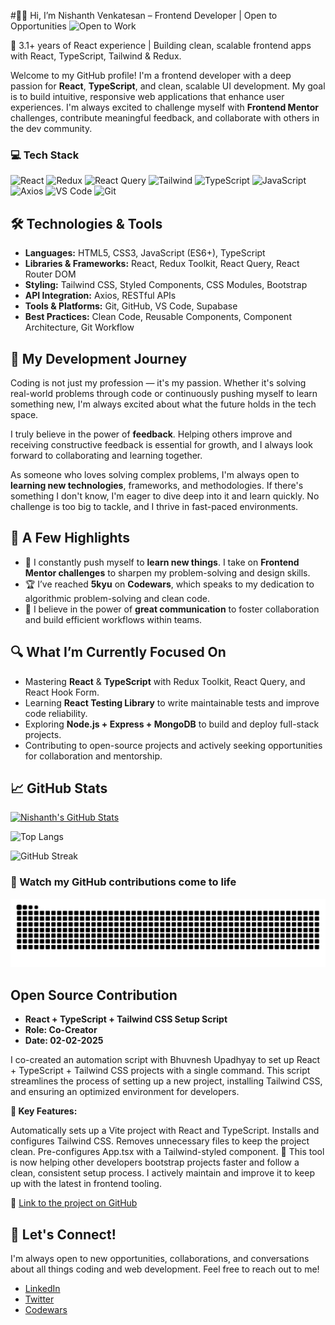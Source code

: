 #👨‍💻 Hi, I’m Nishanth Venkatesan – Frontend Developer | Open to Opportunities
![Open to Work](https://img.shields.io/badge/Open%20to-Frontend%20Developer%20roles-brightgreen?style=for-the-badge)


🚀 3.1+ years of React experience | Building clean, scalable frontend apps with React, TypeScript, Tailwind & Redux.

Welcome to my GitHub profile! I'm a frontend developer with a deep passion for **React**, **TypeScript**, and clean, scalable UI development. My goal is to build intuitive, responsive web applications that enhance user experiences. I'm always excited to challenge myself with **Frontend Mentor** challenges, contribute meaningful feedback, and collaborate with others in the dev community. 

### 💻 Tech Stack

![React](https://img.shields.io/badge/-React-61DAFB?logo=react&logoColor=white&style=for-the-badge)
![Redux](https://img.shields.io/badge/-Redux-764ABC?logo=redux&logoColor=white&style=for-the-badge)
![React Query](https://img.shields.io/badge/-React%20Query-FF4154?logo=reactquery&logoColor=white&style=for-the-badge)
![Tailwind](https://img.shields.io/badge/-Tailwind-38B2AC?logo=tailwindcss&logoColor=white&style=for-the-badge)
![TypeScript](https://img.shields.io/badge/-TypeScript-3178C6?logo=typescript&logoColor=white&style=for-the-badge)
![JavaScript](https://img.shields.io/badge/-JavaScript-F7DF1E?logo=javascript&logoColor=black&style=for-the-badge)
![Axios](https://img.shields.io/badge/-Axios-5A29E4?logo=axios&logoColor=white&style=for-the-badge)
![VS Code](https://img.shields.io/badge/-VS%20Code-007ACC?logo=visualstudiocode&logoColor=white&style=for-the-badge)
![Git](https://img.shields.io/badge/-Git-F05032?logo=git&logoColor=white&style=for-the-badge)



## 🛠️ Technologies & Tools

- **Languages:** HTML5, CSS3, JavaScript (ES6+), TypeScript  
- **Libraries & Frameworks:** React, Redux Toolkit, React Query, React Router DOM  
- **Styling:** Tailwind CSS, Styled Components, CSS Modules, Bootstrap  
- **API Integration:** Axios, RESTful APIs  
- **Tools & Platforms:** Git, GitHub, VS Code, Supabase  
- **Best Practices:** Clean Code, Reusable Components, Component Architecture, Git Workflow

## 🚀 My Development Journey

Coding is not just my profession — it's my passion. Whether it's solving real-world problems through code or continuously pushing myself to learn something new, I'm always excited about what the future holds in the tech space. 

I truly believe in the power of **feedback**. Helping others improve and receiving constructive feedback is essential for growth, and I always look forward to collaborating and learning together. 

As someone who loves solving complex problems, I'm always open to **learning new technologies**, frameworks, and methodologies. If there's something I don't know, I'm eager to dive deep into it and learn quickly. No challenge is too big to tackle, and I thrive in fast-paced environments.

## 🧠 A Few Highlights

- 🌱 I constantly push myself to **learn new things**. I take on **Frontend Mentor challenges** to sharpen my problem-solving and design skills.
- 🏆 I’ve reached **5kyu** on **Codewars**, which speaks to my dedication to algorithmic problem-solving and clean code.
- 💬 I believe in the power of **great communication** to foster collaboration and build efficient workflows within teams.
  
## 🔍 What I’m Currently Focused On

- Mastering **React** & **TypeScript** with Redux Toolkit, React Query, and React Hook Form.
- Learning **React Testing Library** to write maintainable tests and improve code reliability.
- Exploring **Node.js + Express + MongoDB** to build and deploy full-stack projects.
- Contributing to open-source projects and actively seeking opportunities for collaboration and mentorship.

## 📈 GitHub Stats

[![Nishanth's GitHub Stats](https://github-readme-stats.vercel.app/api?username=nishanth1596&show_icons=true&theme=radical)](https://github.com/nishanth1596/github-readme-stats)

![Top Langs](https://github-readme-stats.vercel.app/api/top-langs/?username=nishanth1596&layout=compact)

![GitHub Streak](https://streak-stats.demolab.com/?user=nishanth1596&theme=radical)
<!-- If it fails to load, you can refresh or try again later -->

### 🐍 Watch my GitHub contributions come to life
<picture>
  <source media="(prefers-color-scheme: dark)" srcset="https://raw.githubusercontent.com/nishanth1596/nishanth1596/output/github-contribution-grid-snake-dark.svg" />
  <source media="(prefers-color-scheme: light)" srcset="https://raw.githubusercontent.com/nishanth1596/nishanth1596/output/github-contribution-grid-snake.svg" />
  <img alt="GitHub Contribution Snake" src="https://raw.githubusercontent.com/nishanth1596/nishanth1596/output/github-contribution-grid-snake.svg" />
</picture>

## Open Source Contribution
- **React + TypeScript + Tailwind CSS Setup Script**
- **Role: Co-Creator**
- **Date: 02-02-2025**

I co-created an automation script with Bhuvnesh Upadhyay to set up React + TypeScript + Tailwind CSS projects with a single command. This script streamlines the process of setting up a new project, installing Tailwind CSS, and ensuring an optimized environment for developers.

**🚀 Key Features:**

Automatically sets up a Vite project with React and TypeScript.
Installs and configures Tailwind CSS.
Removes unnecessary files to keep the project clean.
Pre-configures App.tsx with a Tailwind-styled component.
🎉 This tool is now helping other developers bootstrap projects faster and follow a clean, consistent setup process. I actively maintain and improve it to keep up with the latest in frontend tooling.


🔗 [Link to the project on GitHub](https://github.com/bhuvi819381/Script)


## 🤝 Let's Connect!

I'm always open to new opportunities, collaborations, and conversations about all things coding and web development. Feel free to reach out to me!

- [LinkedIn](https://www.linkedin.com/in/nishanth-venkatesan-279b7a107/)
- [Twitter](https://x.com/nishanth1596)
- [Codewars](https://www.codewars.com/users/nishanth1596)
